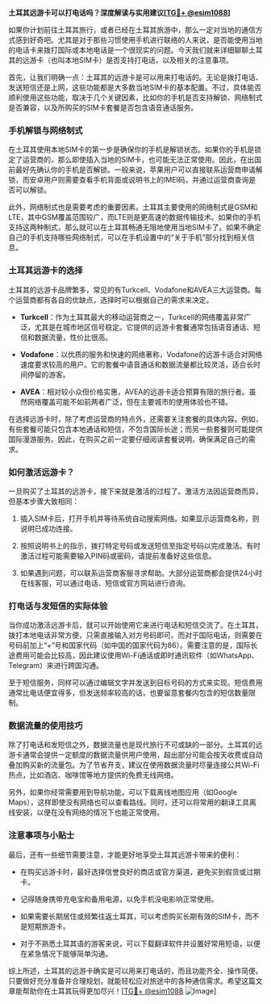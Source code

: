 **土耳其远游卡可以打电话吗？深度解读与实用建议[[TG💪+ @esim1088](https://t.me/s/esim1088)]**

如果你计划前往土耳其旅行，或者已经在土耳其旅游中，那么一定对当地的通信方式感到好奇吧。尤其是对于那些习惯使用手机进行联络的人来说，是否能使用当地的电话卡来拨打国际或本地电话是一个很现实的问题。今天我们就来详细聊聊土耳其的远游卡（也叫本地SIM卡）是否支持打电话，以及相关的注意事项。

首先，让我们明确一点：土耳其的远游卡是可以用来打电话的。无论是拨打电话、发送短信还是上网，这些功能都是大多数当地SIM卡的基本配置。不过，具体能否顺利使用这些功能，取决于几个关键因素，比如你的手机是否支持解锁、网络制式是否兼容，以及所购买的SIM卡套餐是否包含语音通话服务。

### 手机解锁与网络制式

在土耳其使用本地SIM卡的第一步是确保你的手机是解锁状态。如果你的手机是锁定了运营商的，那么即使插入当地的SIM卡，也可能无法正常使用。因此，在出国前最好先确认你的手机是否解锁。一般来说，苹果用户可以直接联系运营商申请解锁，而安卓用户则需要查看手机背面或说明书上的IMEI码，并通过运营商查询是否可以解锁。

此外，网络制式也是需要考虑的重要因素。土耳其主要使用的网络制式是GSM和LTE，其中GSM覆盖范围较广，而LTE则是更高速的数据传输技术。如果你的手机支持这两种制式，那么就可以在土耳其畅通无阻地使用当地SIM卡了。如果不确定自己的手机支持哪些网络制式，可以在手机设置中的“关于手机”部分找到相关信息。

### 土耳其远游卡的选择

土耳其的远游卡品牌繁多，常见的有Turkcell、Vodafone和AVEA三大运营商。每个运营商都有各自的优缺点，选择时可以根据自己的需求来决定。

- **Turkcell**：作为土耳其最大的移动运营商之一，Turkcell的网络覆盖非常广泛，尤其是在城市地区信号稳定。它提供的远游卡套餐通常包括语音通话、短信和数据流量，性价比很高。
  
- **Vodafone**：以优质的服务和快速的网络著称，Vodafone的远游卡适合对网络速度要求较高的用户。它的套餐中语音通话和数据流量都比较灵活，适合长时间停留的游客。

- **AVEA**：相对较小众但价格实惠，AVEA的远游卡适合预算有限的旅行者。虽然网络覆盖可能不如前两者广泛，但在主要城市的使用体验也不错。

在选择远游卡时，除了考虑运营商的特点外，还需要关注套餐的具体内容。例如，有些套餐可能只包含本地通话和短信，不包含国际长途；而另一些套餐则可能提供国际漫游服务。因此，在购买之前一定要仔细阅读套餐说明，确保满足自己的需求。

### 如何激活远游卡？

一旦购买了土耳其的远游卡，接下来就是激活的过程了。激活方法因运营商而异，但基本步骤大致相同：

1. 插入SIM卡后，打开手机并等待系统自动搜索网络。如果显示运营商名称，则说明已成功连接。
   
2. 按照说明书上的指示，拨打特定号码或发送短信至指定号码以完成激活。有时激活过程可能需要输入PIN码或密码，请提前准备好这些信息。

3. 如果遇到问题，可以联系运营商客服寻求帮助。大部分运营商都会提供24小时在线客服，可以通过电话、短信或官方网站进行咨询。

### 打电话与发短信的实际体验

当你成功激活远游卡后，就可以开始使用它来进行电话和短信交流了。在土耳其，拨打本地电话非常方便，只需直接输入对方号码即可。而对于国际电话，则需要在号码前加上“+”号和国家代码（如中国的国家代码为86）。需要注意的是，国际长途费用可能会比较高，因此建议使用Wi-Fi通话或即时通讯软件（如WhatsApp、Telegram）来进行跨国沟通。

至于短信服务，同样可以通过编辑文字并发送到目标号码的方式来实现。短信费用通常比电话便宜得多，但发送频率较高的话，也要留意套餐内包含的短信数量限制。

### 数据流量的使用技巧

除了打电话和发短信之外，数据流量也是现代旅行不可或缺的一部分。土耳其的远游卡通常会提供一定额度的数据流量供用户使用，超出部分可能会按天收费或自动叠加购买新的流量包。为了节省开支，建议在使用数据流量时尽量连接公共Wi-Fi热点，比如酒店、咖啡馆等地方提供的免费无线网络。

另外，如果你经常需要用到导航功能，可以下载离线地图应用（如Google Maps），这样即使没有网络也可以查看路线。同时，还可以将常用的翻译工具离线安装，以便在没有网络的情况下也能正常使用。

### 注意事项与小贴士

最后，还有一些细节需要注意，才能更好地享受土耳其远游卡带来的便利：

- 在购买远游卡时，最好选择信誉良好的商店或官方渠道，避免买到假货或过期卡。
  
- 记得随身携带充电宝和备用电源，以免手机没电影响正常使用。

- 如果需要长期居住或频繁往返土耳其，可以考虑购买长期有效的SIM卡，而不是短期旅游卡。

- 对于不熟悉土耳其语的游客来说，可以下载翻译软件并设置好常用短语，以便在紧急情况下能够简单沟通。

综上所述，土耳其的远游卡确实是可以用来打电话的，而且功能齐全、操作简便。只要做好充分准备并合理规划，就能轻松应对旅途中的各种通信需求。希望这篇文章能帮助你在土耳其玩得更加尽兴！[[TG💪+ @esim1088](https://t.me/s/esim1088) ![Image](https://i.postimg.cc/4NQfJmqS/Snipaste-2025-05-13-00-14-12.png)]